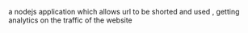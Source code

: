 a nodejs application which allows url to be shorted and used , getting analytics on the traffic of the website

